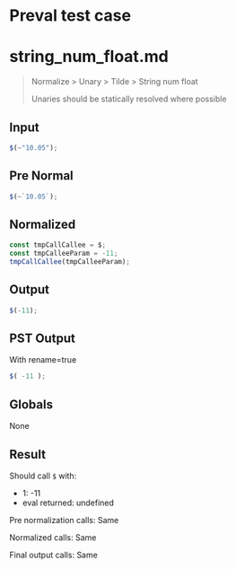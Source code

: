 # Preval test case

# string_num_float.md

> Normalize > Unary > Tilde > String num float
>
> Unaries should be statically resolved where possible

## Input

`````js filename=intro
$(~"10.05");
`````

## Pre Normal


`````js filename=intro
$(~`10.05`);
`````

## Normalized


`````js filename=intro
const tmpCallCallee = $;
const tmpCalleeParam = -11;
tmpCallCallee(tmpCalleeParam);
`````

## Output


`````js filename=intro
$(-11);
`````

## PST Output

With rename=true

`````js filename=intro
$( -11 );
`````

## Globals

None

## Result

Should call `$` with:
 - 1: -11
 - eval returned: undefined

Pre normalization calls: Same

Normalized calls: Same

Final output calls: Same
